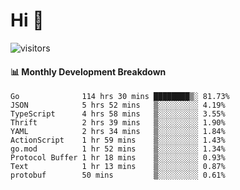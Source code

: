 # Hi 👋
 
![visitors](https://visitor-badge.glitch.me/badge?page_id=sorcererxw.sorcererx)

#### 📊 Monthly Development Breakdown

<!--START_SECTION:waka-->
```text
Go              114 hrs 30 mins ████████▒░ 81.73%
JSON            5 hrs 52 mins   ▒░░░░░░░░░ 4.19%
TypeScript      4 hrs 58 mins   ▒░░░░░░░░░ 3.55%
Thrift          2 hrs 39 mins   ▒░░░░░░░░░ 1.90%
YAML            2 hrs 34 mins   ▒░░░░░░░░░ 1.84%
ActionScript    1 hr 59 mins    ▒░░░░░░░░░ 1.43%
go.mod          1 hr 52 mins    ▒░░░░░░░░░ 1.34%
Protocol Buffer 1 hr 18 mins    ▒░░░░░░░░░ 0.93%
Text            1 hr 13 mins    ▒░░░░░░░░░ 0.87%
protobuf        50 mins         ▒░░░░░░░░░ 0.61%
```
<!--END_SECTION:waka-->
